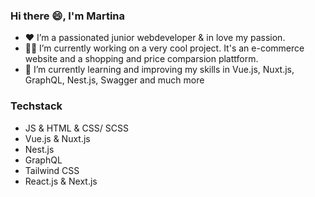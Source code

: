 ### Hi there 😄, I'm Martina


- ❤️ I’m a passionated junior webdeveloper & in love my passion. 
- 👩‍💻 I’m currently working on a very cool project. It's an e-commerce website and a shopping and price comparsion plattform.
- 🌱 I’m currently learning and improving my skills in Vue.js, Nuxt.js, GraphQL, Nest.js, Swagger and much more
  
### Techstack
- JS & HTML & CSS/ SCSS
- Vue.js & Nuxt.js
- Nest.js
- GraphQL
- Tailwind CSS
- React.js & Next.js



<!--
![image](https://github.com/Martyna1202/Martyna1202/assets/98748615/bc0ca216-45f8-4f7a-9979-9e2d50b165ea)
![image](https://github.com/Martyna1202/Martyna1202/assets/98748615/f91f1899-fc19-40fa-ae26-6a4392767873)
![image](https://github.com/Martyna1202/Martyna1202/assets/98748615/fb711b08-aaa2-4482-bc63-8e67afea394c)
![image](https://github.com/Martyna1202/Martyna1202/assets/98748615/91d86a57-a256-4f3b-878a-40fb22a0e232)


**Martyna1202/Martyna1202** is a ✨ _special_ ✨ repository because its `README.md` (this file) appears on your GitHub profile.

Here are some ideas to get you started:

- 👯 I’m looking to collaborate on ...
- 🤔 I’m looking for help with ...
- 💬 Ask me about ...
- 📫 How to reach me: ...
- 😄 Pronouns: ...
- ⚡ Fun fact: ...
-->
